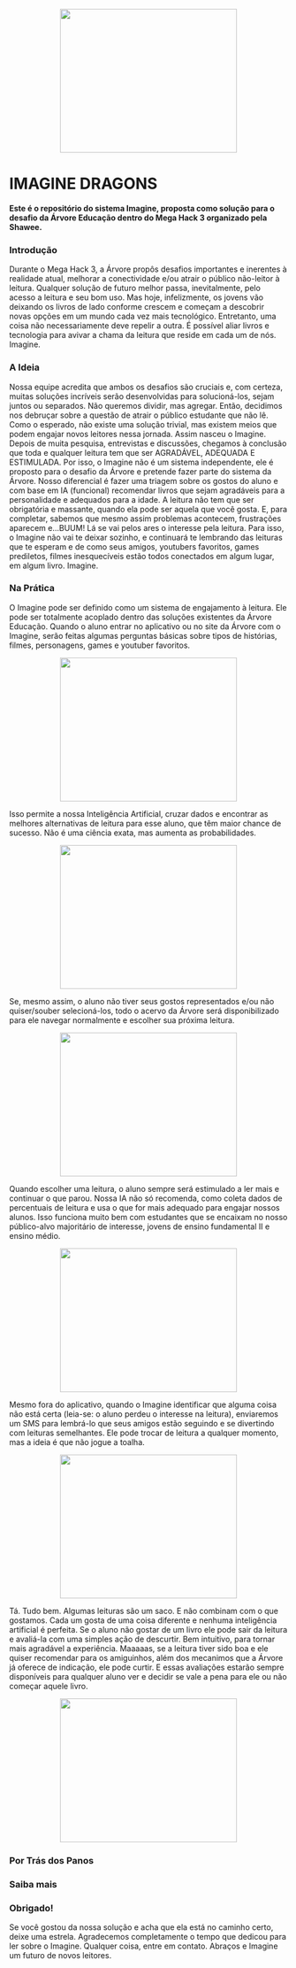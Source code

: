<p align="center">
  <img src="" height="260" width="320" />
</p>
 
 # IMAGINE DRAGONS
 
 **Este é o repositório do sistema Imagine, proposta como solução para o desafio da Árvore Educação dentro do Mega Hack 3 organizado pela Shawee.**
 
 ### Introdução
 Durante o Mega Hack 3, a Árvore propôs desafios importantes e inerentes à realidade atual, melhorar a conectividade e/ou atrair o público não-leitor à leitura. 
 Qualquer solução de futuro melhor passa, inevitalmente, pelo acesso a leitura e seu bom uso. Mas hoje, infelizmente, os jovens vão deixando os livros de lado
 conforme crescem e começam a descobrir novas opções em um mundo cada vez mais tecnológico. Entretanto, uma coisa não necessariamente deve repelir a outra.
 É possível aliar livros e tecnologia para avivar a chama da leitura que reside em cada um de nós. Imagine.
 
 ### A Ideia
 Nossa equipe acredita que ambos os desafios são cruciais e, com certeza, muitas soluções incríveis serão desenvolvidas para solucioná-los, sejam juntos ou separados.
 Não queremos dividir, mas agregar. Então, decidimos nos debruçar sobre a questão de atrair o público estudante que não lê. Como o esperado, não existe uma solução
 trivial, mas existem meios que podem engajar novos leitores nessa jornada. Assim nasceu o Imagine. Depois de muita pesquisa, entrevistas e discussões, chegamos
 à conclusão que toda e qualquer leitura tem que ser AGRADÁVEL, ADEQUADA E ESTIMULADA. Por isso, o Imagine não é um sistema independente, ele é proposto para o desafio
 da Árvore e pretende fazer parte do sistema da Árvore. Nosso diferencial é fazer uma triagem sobre os gostos do aluno e com base em IA (funcional) recomendar livros
 que sejam agradáveis para a personalidade e adequados para a idade. A leitura não tem que ser obrigatória e massante, quando ela pode ser aquela que você gosta.
 E, para completar, sabemos que mesmo assim problemas acontecem, frustrações aparecem e...BUUM! Lá se vai pelos ares o interesse pela leitura. Para isso, o Imagine não
 vai te deixar sozinho, e continuará te lembrando das leituras que te esperam e de como seus amigos, youtubers favoritos, games prediletos, filmes inesquecíveis estão
 todos conectados em algum lugar, em algum livro. Imagine.
 
 ### Na Prática
 O Imagine pode ser definido como um sistema de engajamento à leitura. Ele pode ser totalmente acoplado dentro das soluções existentes da Árvore Educação. Quando o aluno
 entrar no aplicativo ou no site da Árvore com o Imagine, serão feitas algumas perguntas básicas sobre tipos de histórias, filmes, personagens, games e youtuber favoritos.
 
<p align="center">
  <img src="" height="260" width="320" />
</p>
 
 Isso permite a nossa Inteligência Artificial, cruzar dados e encontrar as melhores alternativas de leitura para esse aluno, que têm maior chance de sucesso. Não é uma
 ciência exata, mas aumenta as probabilidades.
 
<p align="center">
  <img src="" height="260" width="320" />
</p>

Se, mesmo assim, o aluno não tiver seus gostos representados e/ou não quiser/souber selecioná-los, todo o acervo da Árvore será disponibilizado para ele navegar
normalmente e escolher sua próxima leitura.

<p align="center">
  <img src="" height="260" width="320" />
</p>

Quando escolher uma leitura, o aluno sempre será estimulado a ler mais e continuar o que parou. Nossa IA não só recomenda, como coleta dados de percentuais de leitura
e usa o que for mais adequado para engajar nossos alunos. Isso funciona muito bem com estudantes que se encaixam no nosso público-alvo majoritário de interesse, 
jovens de ensino fundamental II e ensino médio. 

<p align="center">
  <img src="" height="260" width="320" />
</p>

Mesmo fora do aplicativo, quando o Imagine identificar que alguma coisa não está certa (leia-se: o aluno perdeu o interesse na leitura), enviaremos um SMS para lembrá-lo
que seus amigos estão seguindo e se divertindo com leituras semelhantes. Ele pode trocar de leitura a qualquer momento, mas a ideia é que não jogue a toalha.

<p align="center">
  <img src="" height="260" width="320" />
</p>

Tá. Tudo bem. Algumas leituras são um saco. E não combinam com o que gostamos. Cada um gosta de uma coisa diferente e nenhuma inteligência artificial é perfeita. Se 
o aluno não gostar de um livro ele pode sair da leitura e avaliá-la com uma simples ação de descurtir. Bem intuitivo, para tornar mais agradável a experiência.
Maaaaas, se a leitura tiver sido boa e ele quiser recomendar para os amiguinhos, além dos mecanimos que a Árvore já oferece de indicação, ele pode curtir. E essas 
avaliações estarão sempre disponíveis para qualquer aluno ver e decidir se vale a pena para ele ou não começar aquele livro.

<p align="center">
  <img src="" height="260" width="320" />
</p>

### Por Trás dos Panos



### Saiba mais


### Obrigado!
Se você gostou da nossa solução e acha que ela está no caminho certo, deixe uma estrela. Agradecemos completamente o tempo que dedicou para ler sobre o Imagine. 
Qualquer coisa, entre em contato. Abraços e Imagine um futuro de novos leitores.
